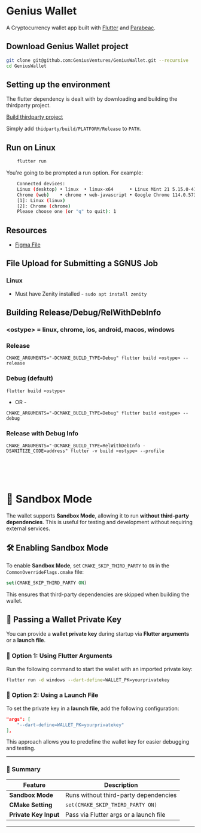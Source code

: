 # Genius Wallet

A Cryptocurrency wallet app built with [Flutter](https://flutter.dev/) and [Parabeac](https://parabeac.com/).

## Download Genius Wallet project

```bash
git clone git@github.com:GeniusVentures/GeniusWallet.git --recursive 
cd GeniusWallet
```

## Setting up the environment

The flutter dependency is dealt with by downloading and building the thirdparty project.
 
[Build thirdparty project](../../../thirdparty/blob/master/README.md)

Simply add `thidparty/build/PLATFORM/Release` to `PATH`. 

## Run on Linux

```bash
    flutter run
```
You're going to be prompted a run option. For example:

```bash
    Connected devices:
    Linux (desktop) • linux  • linux-x64      • Linux Mint 21 5.15.0-41-generic
    Chrome (web)    • chrome • web-javascript • Google Chrome 114.0.5735.198
    [1]: Linux (linux)
    [2]: Chrome (chrome)
    Please choose one (or "q" to quit): 1
```

## Resources
* [Figma File](https://www.figma.com/file/YFBxDHU58kCfKP5TiHXWsz/GNUS-Build?node-id=81%3A1121) 


## File Upload for Submitting a SGNUS Job
### Linux
- Must have Zenity installed - `sudo apt install zenity`

## Building Release/Debug/RelWithDebInfo
### \<ostype\> = linux, chrome, ios, android, macos, windows

### Release
``` 
CMAKE_ARGUMENTS="-DCMAKE_BUILD_TYPE=Debug" flutter build <ostype> --release
```

### Debug (default)
``` 
flutter build <ostype>
```
 - OR -

 ```  
CMAKE_ARGUMENTS="-DCMAKE_BUILD_TYPE=Debug" flutter build <ostype> --debug
```

### Release with Debug Info
``` 
CMAKE_ARGUMENTS="-DCMAKE_BUILD_TYPE=RelWithDebInfo -DSANITIZE_CODE=address" flutter -v build <ostype> --profile
```

<BR>
<BR>
<BR>


# 🚀 Sandbox Mode

The wallet supports **Sandbox Mode**, allowing it to run **without third-party dependencies**. This is useful for testing and development without requiring external services.


## 🛠️ Enabling Sandbox Mode

To enable **Sandbox Mode**, set `CMAKE_SKIP_THIRD_PARTY` to `ON` in the `CommonOverrideFlags.cmake` file:

```cmake
set(CMAKE_SKIP_THIRD_PARTY ON)
```

This ensures that third-party dependencies are skipped when building the wallet.


## 🔑 Passing a Wallet Private Key

You can provide a **wallet private key** during startup via **Flutter arguments** or a **launch file**.

### 📌 **Option 1: Using Flutter Arguments**
Run the following command to start the wallet with an imported private key:
```sh
flutter run -d windows --dart-define=WALLET_PK=yourprivatekey
```

### 📌 **Option 2: Using a Launch File**
To set the private key in a **launch file**, add the following configuration:

```json
"args": [
    "--dart-define=WALLET_PK=yourprivatekey"
],
```

This approach allows you to predefine the wallet key for easier debugging and testing.

---

### 🎯 Summary

| Feature             | Description |
|--------------------|------------|
| **Sandbox Mode**   | Runs without third-party dependencies |
| **CMake Setting**  | `set(CMAKE_SKIP_THIRD_PARTY ON)` |
| **Private Key Input** | Pass via Flutter args or a launch file |

---

